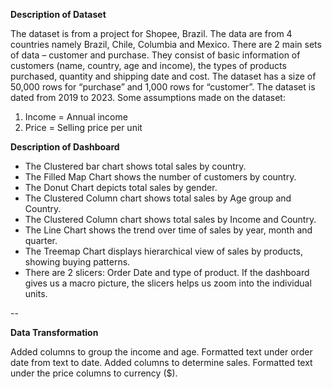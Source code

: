 **Description of Dataset**

The dataset is from a project for Shopee, Brazil. The data are from 4 countries namely Brazil, Chile, Columbia and Mexico. There are 2 main sets of data – customer and purchase. They consist of basic information of customers (name, country, age and income), the types of products purchased, quantity and shipping date and cost. The dataset has a size of 50,000 rows for “purchase” and 1,000 rows for “customer”. The dataset is dated from 2019 to 2023.
Some assumptions made on the dataset:
1.	Income = Annual income
2.	Price = Selling price per unit

**Description of Dashboard**

-  The Clustered bar chart shows total sales by country.
-  The Filled Map Chart shows the number of customers by country.
-  The Donut Chart depicts total sales by gender.
-  The Clustered Column chart shows total sales by Age group and Country.
-  The Clustered Column chart shows total sales by Income and Country.
-  The Line Chart shows the trend over time of sales by year, month and quarter.
-  The Treemap Chart displays hierarchical view of sales by products, showing buying patterns.
-  There are 2 slicers: Order Date and type of product. If the dashboard gives us a macro picture, the slicers helps us zoom into the individual units.

--

**Data Transformation**

Added columns to group the income and age.
Formatted text under order date from text to date.
Added columns to determine sales.
Formatted text under the price columns to currency ($).
